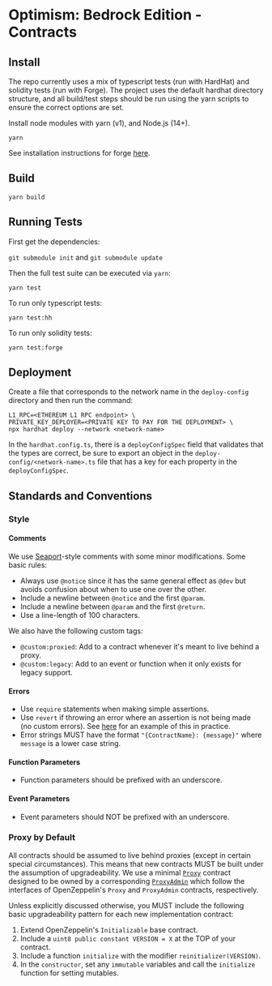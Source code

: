 # Optimism: Bedrock Edition - Contracts

## Install

The repo currently uses a mix of typescript tests (run with HardHat) and solidity tests (run with Forge). The project
uses the default hardhat directory structure, and all build/test steps should be run using the yarn scripts to ensure
the correct options are set.

Install node modules with yarn (v1), and Node.js (14+).

```shell
yarn
```

See installation instructions for forge [here](https://github.com/gakonst/foundry).

## Build

```shell
yarn build
```

## Running Tests

First get the dependencies:

`git submodule init` and `git submodule update`

Then the full test suite can be executed via `yarn`:

```shell
yarn test
```

To run only typescript tests:

```shell
yarn test:hh
```

To run only solidity tests:

```shell
yarn test:forge
```

## Deployment

Create a file that corresponds to the network name in the `deploy-config`
directory and then run the command:

```shell
L1_RPC=<ETHEREUM L1 RPC endpoint> \
PRIVATE_KEY_DEPLOYER=<PRIVATE KEY TO PAY FOR THE DEPLOYMENT> \
npx hardhat deploy --network <network-name>
```

In the `hardhat.config.ts`, there is a `deployConfigSpec` field that validates that the types
are correct, be sure to export an object in the `deploy-config/<network-name>.ts` file that
has a key for each property in the `deployConfigSpec`.

## Standards and Conventions

### Style

#### Comments

We use [Seaport](https://github.com/ProjectOpenSea/seaport/blob/main/contracts/Seaport.sol)-style comments with some minor modifications.
Some basic rules:

- Always use `@notice` since it has the same general effect as `@dev` but avoids confusion about when to use one over the other.
- Include a newline between `@notice` and the first `@param`.
- Include a newline between `@param` and the first `@return`.
- Use a line-length of 100 characters.

We also have the following custom tags:

- `@custom:proxied`: Add to a contract whenever it's meant to live behind a proxy.
- `@custom:legacy`: Add to an event or function when it only exists for legacy support.

#### Errors

- Use `require` statements when making simple assertions.
- Use `revert` if throwing an error where an assertion is not being made (no custom errors). See [here](https://github.com/ethereum-optimism/optimism/blob/861ae315a6db698a8c0adb1f8eab8311fd96be4c/packages/contracts-bedrock/contracts/L2/OVM_ETH.sol#L31) for an example of this in practice.
- Error strings MUST have the format `"{ContractName}: {message}"` where `message` is a lower case string.

#### Function Parameters

- Function parameters should be prefixed with an underscore.

#### Event Parameters

- Event parameters should NOT be prefixed with an underscore.

### Proxy by Default

All contracts should be assumed to live behind proxies (except in certain special circumstances).
This means that new contracts MUST be built under the assumption of upgradeability.
We use a minimal [`Proxy`](./contracts/universal/Proxy.sol) contract designed to be owned by a corresponding [`ProxyAdmin`](./contracts/universal/ProxyAdmin.sol) which follow the interfaces of OpenZeppelin's `Proxy` and `ProxyAdmin` contracts, respectively.

Unless explicitly discussed otherwise, you MUST include the following basic upgradeability pattern for each new implementation contract:

1. Extend OpenZeppelin's `Initializable` base contract.
2. Include a `uint8 public constant VERSION = X` at the TOP of your contract.
3. Include a function `initialize` with the modifier `reinitializer(VERSION)`.
4. In the `constructor`, set any `immutable` variables and call the `initialize` function for setting mutables.
